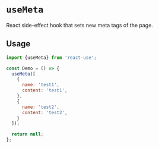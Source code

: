 # `useMeta`

React side-effect hook that sets new meta tags of the page.


## Usage

```jsx
import {useMeta} from 'react-use';

const Demo = () => {
  useMeta([
    {
      name: 'test1',
      content: 'test1',
    },
    {
      name: 'test2',
      content: 'test2',
    }
  ]);

  return null;
};
```
